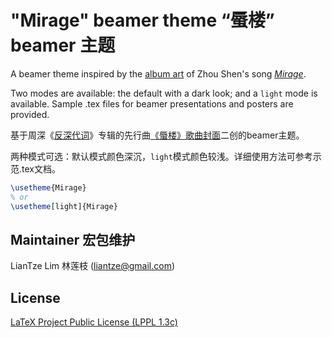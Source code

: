 # "Mirage" beamer theme “蜃楼” beamer 主题

A beamer theme inspired by the [album art](https://www.instagram.com/juncenart/p/C5LuwoSrBnW/?img_index=2) of Zhou Shen's song [_Mirage_](https://open.spotify.com/track/1PR9aOkY0dyRRL81YXv9a4). 

Two modes are available: the default with a dark look; and a `light` mode is available. Sample .tex files for beamer presentations and posters are provided.


基于周深《[反深](https://y.qq.com/n/ryqq/albumDetail/003szpvI3LMhQ7)[代词](https://music.163.com/#/album?id=190605791)》专辑的先行曲[《蜃楼》歌曲封面](http://xhslink.com/a/oF7IHZ0uUYkY)二创的beamer主题。

两种模式可选：默认模式颜色深沉，`light`模式颜色较浅。详细使用方法可参考示范.tex文档。

```latex
\usetheme{Mirage}
% or
\usetheme[light]{Mirage}
```

## Maintainer 宏包维护
LianTze Lim 林莲枝 (liantze@gmail.com)

## License
[LaTeX Project Public License (LPPL 1.3c)](https://www.latex-project.org/lppl/lppl-1-3c/)